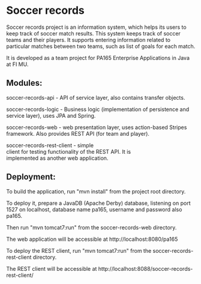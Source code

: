 # Soccer records

Soccer records project is an information system, which helps its users to keep track of soccer match results. This system keeps track of soccer teams and their players. It supports entering information related to particular matches between two teams, such as list of goals for each match.

It is developed as a team project for PA165 Enterprise Applications in Java at FI MU.

## Modules:

soccer-records-api - API of service layer, also contains transfer objects.

soccer-records-logic - Business logic (implementation of persistence and service layer), uses JPA and Spring.

soccer-records-web - web presentation layer, uses action-based Stripes framework. Also provides REST API (for team and player).

soccer-records-rest-client - simple client for testing functionality of the REST API. It is implemented as another web application.

## Deployment:

To build the application, run "mvn install" from the project root directory.

To deploy it, prepare a JavaDB (Apache Derby) database, listening on port 1527 on localhost, database name pa165, username and password also pa165.

Then run "mvn tomcat7:run" from the soccer-records-web directory.

The web application will be accessible at http://localhost:8080/pa165



To deploy the REST client, run "mvn tomcat7:run" from the soccer-records-rest-client directory.

The REST client will be accessible at http://localhost:8088/soccer-records-rest-client/
